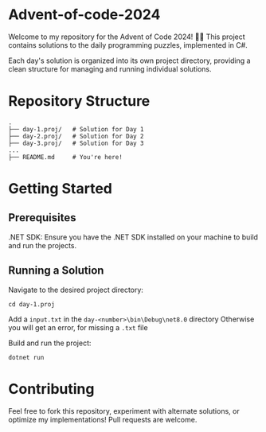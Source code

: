 # Advent-of-code-2024

Welcome to my repository for the Advent of Code 2024! 🎄✨ This project contains solutions to the daily programming puzzles, implemented in C#.

Each day's solution is organized into its own project directory, providing a clean structure for managing and running individual solutions.

# Repository Structure
```
.
├── day-1.proj/   # Solution for Day 1
├── day-2.proj/   # Solution for Day 2
├── day-3.proj/   # Solution for Day 3
...
├── README.md     # You're here!
```

# Getting Started
## Prerequisites
.NET SDK: Ensure you have the .NET SDK installed on your machine to build and run the projects.

## Running a Solution
Navigate to the desired project directory:

```
cd day-1.proj
```

Add a ``input.txt`` in the ``day-<number>\bin\Debug\net8.0`` directory
Otherwise you will get an error, for missing a ``.txt`` file

Build and run the project:

```
dotnet run
```

# Contributing
Feel free to fork this repository, experiment with alternate solutions, or optimize my implementations! Pull requests are welcome.